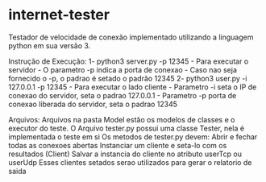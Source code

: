 # internet-tester
Testador de velocidade de conexão implementado utilizando a linguagem python em sua versão 3.

Instrução de Execução:
    1- python3 server.py -p 12345
        - Para executar o servidor
        - O parametro -p indica a porta de conexao
        - Caso nao seja fornecido o -p, o padrao é setado o padrão 12345
    2- python3 user.py -i 127.0.0.1 -p 12345 
        - Para executar o lado cliente
        - Parametro -i seta o IP de conexao do servidor, seta o padrao 127.0.0.1
        - Parametro -p porta de conexao liberada do servidor, seta o padrao 12345
    

Arquivos:
    Arquivos na pasta Model estão os modelos de classes e o executor do teste.
    O Arquivo tester.py possui uma classe Tester, nela é implementada o teste em si
    Os metodos de tester.py devem:
        Abrir e fechar todas as conexoes abertas
        Instanciar um cliente e seta-lo com os resultados (Client)
        Salvar a instancia do cliente no atributo userTcp ou userUdp
        Esses clientes setados serao utilizados para gerar o relatorio de saida